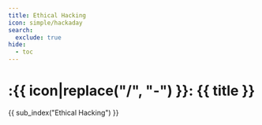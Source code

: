 ```yaml
---
title: Ethical Hacking
icon: simple/hackaday
search:
  exclude: true
hide:
  - toc
---
```


# :{{ icon|replace("/", "-") }}: {{ title }}

{{ sub_index("Ethical Hacking") }}
